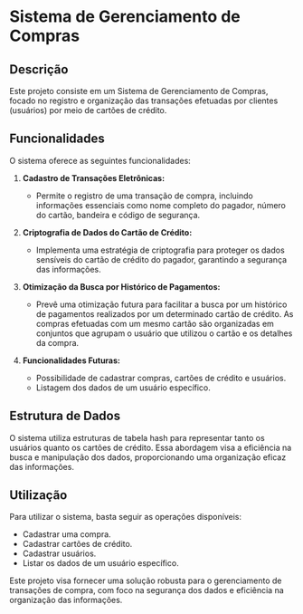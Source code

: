 # Sistema de Gerenciamento de Compras

## Descrição
Este projeto consiste em um Sistema de Gerenciamento de Compras, focado no registro e organização das transações efetuadas por clientes (usuários) por meio de cartões de crédito.

## Funcionalidades
O sistema oferece as seguintes funcionalidades:

1. **Cadastro de Transações Eletrônicas:**
   - Permite o registro de uma transação de compra, incluindo informações essenciais como nome completo do pagador, número do cartão, bandeira e código de segurança.

2. **Criptografia de Dados do Cartão de Crédito:**
   - Implementa uma estratégia de criptografia para proteger os dados sensíveis do cartão de crédito do pagador, garantindo a segurança das informações.

3. **Otimização da Busca por Histórico de Pagamentos:**
   - Prevê uma otimização futura para facilitar a busca por um histórico de pagamentos realizados por um determinado cartão de crédito. As compras efetuadas com um mesmo cartão são organizadas em conjuntos que agrupam o usuário que utilizou o cartão e os detalhes da compra.

4. **Funcionalidades Futuras:**
   - Possibilidade de cadastrar compras, cartões de crédito e usuários.
   - Listagem dos dados de um usuário específico.

## Estrutura de Dados
O sistema utiliza estruturas de tabela hash para representar tanto os usuários quanto os cartões de crédito. Essa abordagem visa a eficiência na busca e manipulação dos dados, proporcionando uma organização eficaz das informações.

## Utilização
Para utilizar o sistema, basta seguir as operações disponíveis:
- Cadastrar uma compra.
- Cadastrar cartões de crédito.
- Cadastrar usuários.
- Listar os dados de um usuário específico.

Este projeto visa fornecer uma solução robusta para o gerenciamento de transações de compra, com foco na segurança dos dados e eficiência na organização das informações.
